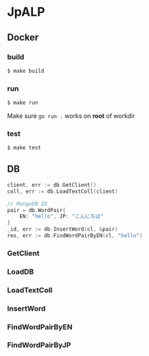 # JpALP


## Docker

### build

```sh
$ make build
```

### run

```sh
$ make run
```

Make sure ```go run .``` works on **root** of workdir

### test

```sh
$ make test
```

## DB

```go
client, err := db.GetClient()
coll, err := db.LoadTextColl(client)

// MongoDB IO
pair = db.WordPair{
    EN: "hello", JP: "こんにちは"
}
_id, err := db.InsertWord(cl, &pair)
res, err := db.FindWordPairByEN(cl, "hello")
```

### GetClient

### LoadDB

### LoadTextColl

### InsertWord

### FindWordPairByEN

### FindWordPairByJP

